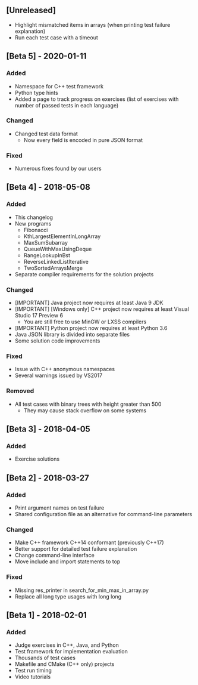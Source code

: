 ## [Unreleased]
  - Highlight mismatched items in arrays (when printing test failure explanation)
  - Run each test case with a timeout
 
 
## [Beta 5] - 2020-01-11

### Added
  - Namespace for C++ test framework
  - Python type hints
  - Added a page to track progress on exercises (list of exercises with number of passed tests in each language)
  
### Changed
  - Changed test data format
    - Now every field is encoded in pure JSON format  

### Fixed
  - Numerous fixes found by our users
  
 
## [Beta 4] - 2018-05-08

### Added
  - This changelog
  - New programs
    - Fibonacci
    - KthLargestElementInLongArray
    - MaxSumSubarray
    - QueueWithMaxUsingDeque
    - RangeLookupInBst
    - ReverseLinkedListIterative
    - TwoSortedArraysMerge
  - Separate compiler requirements for the solution projects  
  
### Changed
  - [IMPORTANT] Java project now requires at least Java 9 JDK
  - [IMPORTANT] [Windows only] C++ project now requires at least Visual Studio 17 Preview 6 
    - You are still free to use MinGW or LXSS compilers
  - [IMPORTANT] Python project now requires at least Python 3.6
  - Java JSON library is divided into separate files
  - Some solution code improvements
  
### Fixed
  - Issue with C++ anonymous namespaces
  - Several warnings issued by VS2017  
 
### Removed
  - All test cases with binary trees with height greater than 500 
    - They may cause stack overflow on some systems
 
 
## [Beta 3] - 2018-04-05

### Added
  - Exercise solutions


## [Beta 2] - 2018-03-27

### Added
  - Print argument names on test failure
  - Shared configuration file as an alternative for command-line parameters
  
  
### Changed
  - Make C++ framework C++14 conformant (previously C++17)
  - Better support for detailed test failure explanation
  - Change command-line interface
  - Move include and import statements to top
 
 
### Fixed
  - Missing res_printer in search_for_min_max_in_array.py  
  - Replace all long type usages with long long 
  
  
## [Beta 1] - 2018-02-01
### Added
  - Judge exercises in C++, Java, and Python
  - Test framework for implementation evaluation
  - Thousands of test cases
  - Makefile and CMake (C++ only) projects
  - Test run timing
  - Video tutorials
